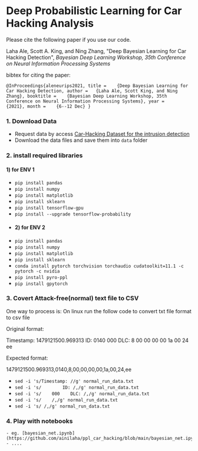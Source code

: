# Deep Probabilistic Learning for Car Hacking Analysis
Please cite the following paper if you use our code. 

Laha Ale, Scott A. King, and Ning Zhang, "Deep Bayesian Learning for Car Hacking Detection", *Bayesian Deep Learning Workshop, 35th Conference on Neural Information Processing Systems*


bibtex for citing the paper: 

`
@InProceedings{aleneurips2021,
  title = 	 {Deep Bayesian Learning for Car Hacking Detection,
  author = 	 {Laha Ale, Scott King, and Ning Zhang},
  booktitle = 	 {Bayesian Deep Learning Workshop, 35th Conference on Neural Information Processing Systems},
  year = 	 {2021},
  month = 	 {6--12 Dec}
}
`

### 1. Download Data
- Request data by access [Car-Hacking Dataset for the intrusion detection](https://ocslab.hksecurity.net/Datasets/CAN-intrusion-dataset)
- Download the data files and save them into `data` folder

### 2. install required libraries 
#### 1) for ENV 1
- `pip install pandas`
- `pip install numpy`
- `pip install matplotlib`
- `pip install sklearn`
- `pip install tensorflow-gpu`
- `pip install --upgrade tensorflow-probability`
- #### 2) for ENV 2
- `pip install pandas`
- `pip install numpy`
- `pip install matplotlib`
- `pip install sklearn`
- `conda install pytorch torchvision torchaudio cudatoolkit=11.1 -c pytorch -c nvidia`
- `pip install pyro-ppl`
- `pip install gpytorch`

### 3. Covert Attack-free(normal) text file to CSV
One way to process  is:
On linux run the follow code to convert txt file format to csv file

Original format:

Timestamp: 1479121500.969313        ID: 0140    000    DLC: 8    00 00 00 00 1a 00 24 ee

Expected format:

1479121500.969313,0140,8,00,00,00,00,1a,00,24,ee


- `sed -i 's/Timestamp: //g' normal_run_data.txt`
- `sed -i 's/        ID: /,/g' normal_run_data.txt`
- `sed -i 's/    000    DLC: /,/g' normal_run_data.txt`
- `sed -i 's/    /,/g' normal_run_data.txt`
- `sed -i 's/ /,/g' normal_run_data.txt`

### 4. Play with notebooks
    - eg. [bayesian_net.ipynb](https://github.com/ainilaha/ppl_car_hacking/blob/main/bayesian_net.ipynb)
    - ....
